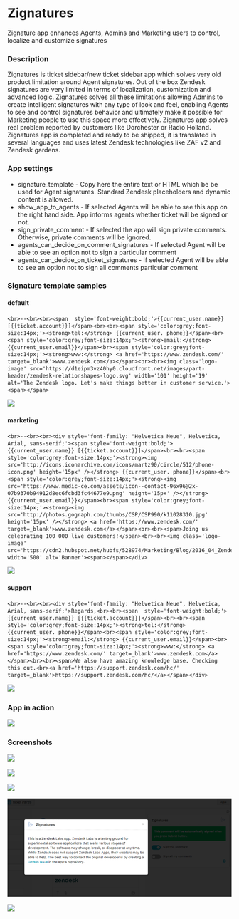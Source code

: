 # Zignatures

Zignature app enhances Agents, Admins and Marketing users to control, localize and customize signatures

### Description

Zignatures is ticket sidebar/new ticket sidebar app which solves very old product limitation around Agent signatures.
Out of the box Zendesk signatures are very limited in terms of localization, customization and advanced logic.
Zignatures solves all these limitations allowing Admins to create intelligent signatures with any type of look and feel,
enabling Agents to see and control signatures behavior and ultimately make it possible for Marketing people to use this space more effectively.
Zignatures app solves real problem reported by customers like Dorchester or Radio Holland.
Zignatures app is completed and ready to be shipped, it is translated in several languages and uses latest Zendesk technologies like ZAF v2 and Zendesk gardens.

### App settings

* signature_template - Copy here the entire text or HTML which be be used for Agent signatures. Standard Zendesk placeholders and dynamic content is allowed.
* show_app_to_agents - If selected Agents will be able to see this app on the right hand side. App informs agents whether ticket will be signed or not.
* sign_private_comment - If selected the app will sign private comments. Otherwise, private comments will be ignored.
* agents_can_decide_on_comment_signatures - If selected Agent will be able to see an option not to sign a particular comment
* agents_can_decide_on_ticket_signatures - If selected Agent will be able to see an option not to sign all comments particular comment

### Signature template samples

#### default

```
<br>--<br><br><span  style='font-weight:bold;'>{{current_user.name}} [{{ticket.account}}]</span><br><br><span style='color:grey;font-size:14px;'><strong>tel:</strong> {{current_user. phone}}</span><br><span style='color:grey;font-size:14px;'><strong>email:</strong> {{current_user.email}}</span><br><span style='color:grey;font-size:14px;'><strong>www:</strong> <a href='https://www.zendesk.com/' target=_blank'>www.zendesk.com</a></span><br><br><img class='logo-image' src='https://d1eipm3vz40hy0.cloudfront.net/images/part-header/zendesk-relationshapes-logo.svg' width='101' height='19' alt='The Zendesk logo. Let's make things better in customer service.'><span></span>
```

![](screenshots/default_sig.png)

#### marketing

```
<br>--<br><br><div style='font-family: "Helvetica Neue", Helvetica, Arial, sans-serif;'><span style='font-weight:bold;'>{{current_user.name}} [{{ticket.account}}]</span><br><br><span style='color:grey;font-size:14px;'><strong><img src='http://icons.iconarchive.com/icons/martz90/circle/512/phone-icon.png' height='15px' /></strong> {{current_user. phone}}</span><br><span style='color:grey;font-size:14px;'><strong><img src='https://www.medic-ce.com/assets/icon--contact-96x96@2x-07b9370b94912d8ec6fcbd3fc44677e9.png' height='15px' /></strong> {{current_user.email}}</span><br><span style='color:grey;font-size:14px;'><strong><img src='http://photos.gograph.com/thumbs/CSP/CSP990/k11028310.jpg' height='15px' /></strong> <a href='https://www.zendesk.com/' target=_blank'>www.zendesk.com</a></span><br><br><span>Joing us celebrating 100 000 live customers!</span><br><br><img class='logo-image' src='https://cdn2.hubspot.net/hubfs/528974/Marketing/Blog/2016_04_Zendesk.png' width='500' alt='Banner'><span></span></div>
```

![](screenshots/marketing_sig.png)

#### support

```
<br>--<br><br><div style='font-family: "Helvetica Neue", Helvetica, Arial, sans-serif;'>Regards,<br><br><span  style='font-weight:bold;'>{{current_user.name}} [{{ticket.account}}]</span><br><br><span style='color:grey;font-size:14px;'><strong>tel:</strong> {{current_user. phone}}</span><br><span style='color:grey;font-size:14px;'><strong>email:</strong> {{current_user.email}}</span><br><span style='color:grey;font-size:14px;'><strong>www:</strong> <a href='https://www.zendesk.com/' target=_blank'>www.zendesk.com</a></span><br><br><span>We also have amazing knowledge base. Checking this out.<br><a href='https://support.zendesk.com/hc/' target=_blank'>https://support.zendesk.com/hc/</a></span></div>
```

![](screenshots/support_sig.png)

### App in action

![](https://cl.ly/0v3R1F0m2i1p/Screen%20Recording%202017-06-02%20at%2005.52%20PM.gif)

### Screenshots

![](screenshots/positive.png)

![](screenshots/error_1.png)

![](screenshots/error_2.png)

![](screenshots/screenshot-3.png)

![](screenshots/app_settings.png)
